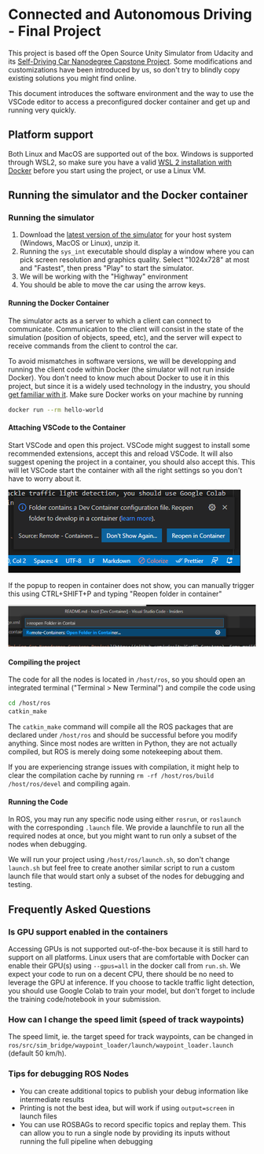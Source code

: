 # Connected and Autonomous Driving - Final Project

This project is based off the Open Source Unity Simulator from Udacity and its [Self-Driving Car Nanodegree Capstone Project](https://github.com/udacity/CarND-Capstone). Some modifications and customizations have been introduced by us, so don't try to blindly copy existing solutions you might find online.

This document introduces the software environment and the way to use the VSCode editor to access a preconfigured docker container and get up and running very quickly.

## Platform support

Both Linux and MacOS are supported out of the box. Windows is supported through WSL2, so make sure you have a valid [WSL 2 installation with Docker](https://docs.docker.com/desktop/windows/wsl/) before you start using the project, or use a Linux VM.

## Running the simulator and the Docker container

### Running the simulator

1. Download the [latest version of the simulator](https://github.com/udacity/CarND-Capstone/releases/tag/v1.3) for your host system (Windows, MacOS or Linux), unzip it.
1. Running the `sys_int` executable should display a window where you can pick screen resolution and graphics quality. Select "1024x728" at most and "Fastest", then press "Play" to start the simulator.
1. We will be working with the "Highway" environment
1. You should be able to move the car using the arrow keys.

#### Running the Docker Container

The simulator acts as a server to which a client can connect to communicate. Communication to the client will consist in the state of the simulation (position of objects, speed, etc), and the server will expect to receive commands from the client to control the car.

To avoid mismatches in software versions, we will be developping and running the client code within Docker (the simulator will not run inside Docker). You don't need to know much about Docker to use it in this project, but since it is a widely used technology in the industry, you should [get familiar with it](https://docs.docker.com/get-started/). Make sure Docker works on your machine by running

```bash
docker run --rm hello-world
```

#### Attaching VSCode to the Container

Start VSCode and open this project. VSCode might suggest to install some recommended extensions, accept this and reload VSCode. It will also suggest opening the project in a container, you should also accept this. This will let VSCode start the container with all the right settings so you don't have to worry about it.

![Attach VSCode](docs/vscode_docker.png)

If the popup to reopen in container does not show, you can manually trigger this using CTRL+SHIFT+P and typing "Reopen folder in container"

![Reopen in Container](docs/reopen-in-container.png)


#### Compiling the project

The code for all the nodes is located in `/host/ros`, so you should open an integrated terminal ("Terminal > New Terminal") and compile the code using

```bash
cd /host/ros
catkin_make
```

The `catkin_make` command will compile all the ROS packages that are declared under `/host/ros` and should be successful before you modify anything. Since most nodes are written in Python, they are not actually compiled, but ROS is merely doing some notekeeping about them.

If you are experiencing strange issues with compilation, it might help to clear the compilation cache by running `rm -rf /host/ros/build /host/ros/devel` and compiling again.

#### Running the Code

In ROS, you may run any specific node using either `rosrun`, or `roslaunch` with the corresponding `.launch` file. We provide a launchfile to run all the required nodes at once, but you might want to run only a subset of the nodes when debugging.

We will run your project using `/host/ros/launch.sh`, so don't change `launch.sh` but feel free to create another similar script to run a custom launch file that would start only a subset of the nodes for debugging and testing.

## Frequently Asked Questions

### Is GPU support enabled in the containers

Accessing GPUs is not supported out-of-the-box because it is still hard to support on all platforms. Linux users that are comfortable with Docker can enable their GPU(s) using `--gpus=all` in the docker call from `run.sh`. We expect your code to run on a decent CPU, there should be no need to leverage the GPU at inference. If you choose to tackle traffic light detection, you should use Google Colab to train your model, but don't forget to include the training code/notebook in your submission.

### How can I change the speed limit (speed of track waypoints)

The speed limit, ie. the target speed for track waypoints, can be changed in `ros/src/sim_bridge/waypoint_loader/launch/waypoint_loader.launch` (default 50 km/h).

### Tips for debugging ROS Nodes

- You can create additional topics to publish your debug information like intermediate results
- Printing is not the best idea, but will work if using `output=screen` in launch files
- You can use ROSBAGs to record specific topics and replay them. This can allow you to run a single node by providing its inputs without running the full pipeline when debugging
